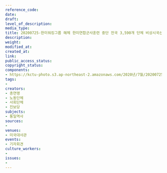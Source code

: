 ```yaml
---
reference_code: 
date: 
draft: 
level_of_description: 
media_type: 
title: 20200725-한미워킹그룹 해체 한미연합군사훈련 중단 전국 3,590개 단체 비상시국선언 발표 기자회견
description: 
weight: 
modified_at: 
created_at: 
link: 
public_access_status: 
copyright_status: 
components:
- https://kctu-photo.s3.ap-northeast-2.amazonaws.com/2020년/7월/20200725-한미워킹그룹+해체+한미연합군사훈련+중단+전국+3,590개+단체+비상시국선언+발표+기자회견/WW1D4619.jpg
tags:
- 
creators:
- 총연맹
- 노동단체
- 사회단체
- 진보당
subjects:
- 통일역사
sources:
- 
venues:
- 미국대사관
events:
- 기자회견
culture_workers:
- 
issues:
- 
---
```

